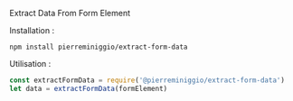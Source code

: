 Extract Data From Form Element

Installation :
```
npm install pierreminiggio/extract-form-data
```

Utilisation : 
```javascript
const extractFormData = require('@pierreminiggio/extract-form-data')
let data = extractFormData(formElement)
```

